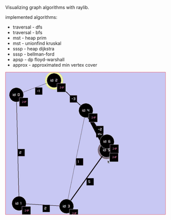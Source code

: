 Visualizing graph algorithms with raylib.

implemented algorithms:
* traversal - dfs
* traversal - bfs
* mst - heap prim
* mst - unionfind kruskal
* sssp - heap dijkstra
* sssp - bellman-ford
* apsp - dp floyd-warshall
* approx - approximated min vertex cover

![demo](./demo.gif)
